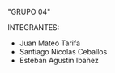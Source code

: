 "GRUPO 04"

INTEGRANTES: 

- Juan Mateo Tarifa
- Santiago Nicolas Ceballos
- Esteban Agustin Ibañez
